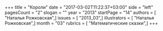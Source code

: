 +++
title = "Короли"
date = "2017-03-02T11:22:37+03:00"
side = "left"
pagesCount = "2"
slogan = ""
year = "2013"
startPage = "14"
authors = [ "Наталья Рожковская",]
issues = [ "2013_03",]
illustrators = [ "Наталья Рожковская",]
month = "03"
rubrics = [ "Математические сказки",]
+++
